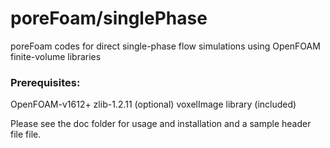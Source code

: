 # poreFoam/singlePhase
poreFoam codes for direct single-phase flow simulations using OpenFOAM finite-volume libraries

### Prerequisites: ###
OpenFOAM-v1612+
zlib-1.2.11 (optional)
voxelImage library (included)

Please see the doc folder for usage and installation and a sample header file file.

